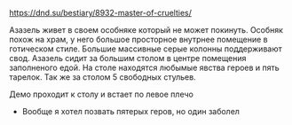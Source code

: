 https://dnd.su/bestiary/8932-master-of-cruelties/

Азазель живет в своем особняке который не может покинуть. Особняк похож на храм, у него большое просторное внутрнее помещение в готическом стиле. Большие массивные серые колонны поддерживают свод. Азазель сидит за большим столом в центре помещения заполненого едой. На столе находятся любымые явства героев и пять тарелок. Так же за столом 5 свободных стульев. 

Демо проходит к столу и встает по левое плечо


* Вообще я хотел позвать пятерых геров, но один заболел